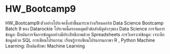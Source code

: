 # HW_Bootcamp9
HW_Bootcamp9:ตัวอย่างโปรเจคซึ่งทำขึ้นมาระหว่างเรียนคอร์ส Data Science Bootcamp Batch 9 ของ Datarockie โปรเจคนี้ครอบคลุมหัวข้อสำคัญต่างๆของ Data Science 
การจัดการข้อมูล: ฝึกฝนการจัดการข้อมูลอย่างมีประสิทธิภาพด้วย Spreadsheets
การวิเคราะห์ข้อมูล: เจาะลึกข้อมูลด้วย SQL
การเขียนโปรแกรม: เรียนรู้การเขียนโปรแกรมภาษา R , Python
Machine Learning: ฝึกฝนทักษะ Machine Learning


